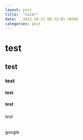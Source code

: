 ```yaml
---
layout: post
title:  "nice!"
date:   2022-10-22 08:32:03 +0200
categories: post
---
```



# test 
## test 
### test 
#### test 
##### test 
###### test 


google